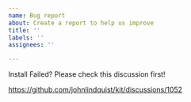 ```yaml
---
name: Bug report
about: Create a report to help us improve
title: ''
labels: ''
assignees: ''

---
```


Install Failed? Please check this discussion first!

https://github.com/johnlindquist/kit/discussions/1052
